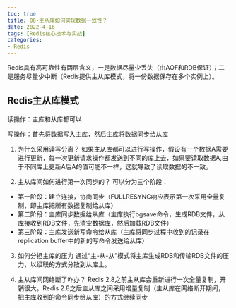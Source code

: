 ```yaml
---
toc: true
title: 06-主从库如何实现数据一致性？
date: 2022-4-16
tags: [Redis核心技术与实战]
categories:
- Redis
---
```


Redis具有高可靠性有两层含义，一是数据尽量少丢失（由AOF和RDB保证）；二是服务尽量少中断（Redis提供主从库模式，将一份数据保存在多个实例上）。

## Redis主从库模式

读操作：主库和从库都可以

写操作：首先将数据写入主库，然后主库将数据同步给从库

1. 为什么采用读写分离？
如果主从库都可以进行写操作，假设有一个数据A需要进行更新，每一次更新请求操作都发送到不同的库上去，如果要读取数据A,由于不同库上更新A后A的值可能不一样，这就导致了读取数据的不一致。

2. 主从库间如何进行第一次同步的？
可以分为三个阶段：

- 第一阶段：建立连接，协商同步（FULLRESYNC响应表示第一次采用全量复制，即主库把所有数据复制给从库）
- 第二阶段：主库同步数据给从库（主库执行bgsave命令，生成RDB文件，从库接收到RDB文件，先清空数据库，然后加载RDB文件）
- 第三阶段：主库发送新写命令给从库（主库将同步过程中收到的记录在replication buffer中的新的写命令发送给从库）

3. 如何分担主库的压力
通过“主-从-从”模式将主库生成RDB和传输RDB文件的压力，以级联的方式分散到从库上。

4. 主从库间网络断了咋办？
Redis 2.8之前主从库会重新进行一次全量复制，开销很大。Redis 2.8之后主从库之间采用增量复制（主从库在网络断开期间，把主库收到的命令同步给从库）的方式继续同步

